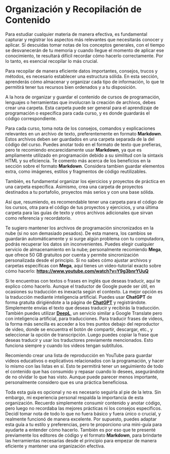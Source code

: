 # Organización y Recopilación de Contenido

Para estudiar cualquier materia de manera efectiva, es fundamental capturar y registrar los aspectos más relevantes que necesitarás conocer y aplicar. Si descuidas tomar notas de los conceptos generales, con el tiempo se desvanecerán de tu memoria y cuando llegue el momento de aplicar ese conocimiento, te resultará difícil recordar cómo hacerlo correctamente. Por lo tanto, es esencial recopilar lo más crucial.

Para recopilar de manera eficiente datos importantes, consejos, trucos y métodos, es necesario establecer una estructura sólida. En esta sección, aprenderás cómo almacenar y organizar cada tipo de información, lo que te permitirá tener tus recursos bien ordenados y a tu disposición.

A la hora de organizar y guardar el contenido de cursos de programación, lenguajes o herramientas que involucran la creación de archivos, debes crear una carpeta. Esta carpeta puede ser general para el aprendizaje de programación o específica para cada curso, y es donde guardarás el código correspondiente.

Para cada curso, toma nota de los consejos, comandos y explicaciones relevantes en un archivo de texto, preferentemente en formato **Markdown**. Estos archivos deben ser guardados en una carpeta separada de la del código del curso. Puedes anotar todo en el formato de texto que prefieras, pero te recomiendo encarecidamente usar **Markdown**, ya que es ampliamente utilizado en programación debido a su similitud con la sintaxis HTML y su eficiencia. Te comento más acerca de los beneficios en la sección sobre el formato **Markdown**. Considera tambien guardar elementos extra, como imágenes, estilos y fragmentos de código reutilizables.

También, es fundamental organizar los ejercicios y proyectos de práctica en una carpeta específica. Asimismo, crea una carpeta de proyectos destinados a tu portafolio, proyectos más serios y con una base sólida.

Así que, resumiendo, es recomendable tener una carpeta para el código de los cursos, otra para el código de tus proyectos y ejercicios, y una última carpeta para las guías de texto y otros archivos adicionales que sirvan como referencia y recordatorio.

Te sugiero mantener los archivos de programación sincronizados en la nube (si no son demasiado pesados). De esta manera, los cambios se guardarán automáticamente y si surge algún problema con tu computadora, podrás recuperar los datos sin inconvenientes. Puedes elegir cualquier servicio de almacenamiento en la nube; personalmente recomiendo **Mega**, que ofrece 50 GB gratuitos por cuenta y permite sincronización personalizada desde el principio. Si no sabes cómo ajustar archivos y carpetas específicas con **Mega**, aquí tienes un video-tutorial exacto sobre cómo hacerlo: **https://www.youtube.com/watch?v=Y9g3bnrYUuQ**

Si te encuentras con textos o frases en inglés que deseas traducir, aquí te explico cómo hacerlo. Aunque el traductor de Google puede ser útil, en ocasiones su traducción es inexacta según el contexto. La mejor opción es la traducción mediante inteligencia artificial. Puedes usar **ChatGPT** de forma gratuita dirigiéndote a la página de **[ChatGPT](https://chat.openai.com/auth/login)** y registrándote. Simplemente envías el texto que deseas traducir y recibirás la traducción. También puedes utilizar **[DeepL](https://www.deepl.com/translator)**, un servicio similar a Google Translate pero con inteligencia artificial, para traducciones. Para traducir frases de videos, la forma más sencilla es acceder a los tres puntos debajo del reproductor de video, donde se encuentra el botón de compartir, descargar, etc., y seleccionar la opción de transcripción. Luego puedes copiar la frase que deseas traducir y usar los traductores previamente mencionados. Esto funciona siempre y cuando los videos tengan subtítulos.

Recomiendo crear una lista de reproducción en YouTube para guardar videos educativos o explicativos relacionados con la programación, y hacer lo mismo con las listas en sí. Esto te permitirá tener un seguimiento de todo el contenido que has consumido y repasar cuando lo desees, asegurándote de no olvidar lo que has visto. Aunque puede parecer menos importante, personalmente considero que es una práctica beneficiosa.

Toda esta guía es opcional y no es necesario seguirla al pie de la letra. Sin embargo, mi experiencia personal respalda la importancia de esta organización. Recuerdo simplemente consumir contenido y anotar código, pero luego no recordaba las mejores prácticas ni los consejos específicos. Decidí tomar nota de todo lo que no fuera básico y fuera único o crucial, y realmente funcionó de manera excelente. Por supuesto, puedes adaptar esta guía a tu estilo y preferencias, pero te proporciono una mini-guía para ayudarte a entender cómo hacerlo. También es por eso que te presenté previamente los editores de código y el formato **Markdown**, para brindarte las herramientas necesarias desde el principio para empezar de manera eficiente y mantener una organización efectiva.
